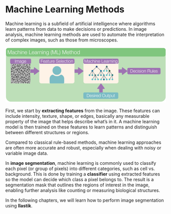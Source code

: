 # Machine Learning Methods

Machine learning is a subfield of artificial intelligence where algorithms learn patterns from data to make decisions or predictions. In image analysis, machine learning methods are used to automate the interpretation of complex images, such as those from microscopes.

<div align="center">
    <img src="../../../_static/images/ilastik_obj_classification/seg_methods_ml.png" alt="ml" width="700">
</div>


First, we start by **extracting features** from the image. These features can include intensity, texture, shape, or edges, basically any measurable property of the image that helps describe what’s in it. A machine learning model is then trained on these features to learn patterns and distinguish between different structures or regions.

Compared to classical rule-based methods, machine learning approaches are often more accurate and robust, especially when dealing with noisy or variable image data.

In **image segmentation**, machine learning is commonly used to classify each pixel (or group of pixels) into different categories, such as cell vs. background. This is done by training a **classifier** using extracted features so the model can decide which class a pixel belongs to. The result is a segmentation mask that outlines the regions of interest in the image, enabling further analysis like counting or measuring biological structures.

In the following chapters, we will learn how to perform image segmentation using **Ilastik**.